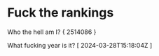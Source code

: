 # Fuck the rankings

Who the hell am I?
{ 2514086 }

What fucking year is it?
[ 2024-03-28T15:18:04Z ]
